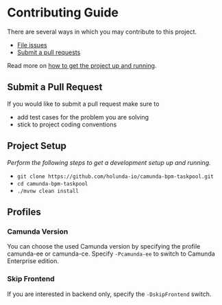 # Contributing Guide

There are several ways in which you may contribute to this project.

* [File issues](https://github.com/holuda-io/camunda-bpm-taskpool/issues)
* [Submit a pull requests](#submit-a-pull-request)

Read more on [how to get the project up and running](#project-setup).


## Submit a Pull Request

If you would like to submit a pull request make sure to 

- add test cases for the problem you are solving
- stick to project coding conventions


## Project Setup

_Perform the following steps to get a development setup up and running._

- `git clone https://github.com/holunda-io/camunda-bpm-taskpool.git`
- `cd camunda-bpm-taskpool`
- `./mvnw clean install`

## Profiles

### Camunda Version

You can choose the used Camunda version by specifying the profile camunda-ee or camunda-ce.
Specify `-Pcamunda-ee` to switch to Camunda Enterprise edition.

### Skip Frontend

If you are interested in backend only, specify the `-DskipFrontend` switch.

